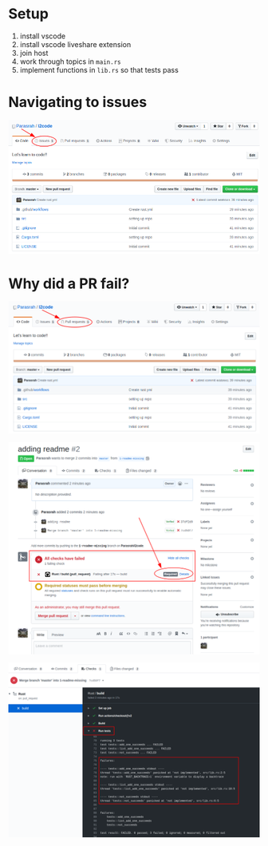 # Setup

1) install vscode
2) install vscode liveshare extension
3) join host
4) work through topics in `main.rs`
5) implement functions in `lib.rs` so that tests pass

# Navigating to issues

![goto issues](/images/issues.png)

# Why did a PR fail?

![goto pr](/images/pr.png)

![goto failures](/images/in_pr.png)

![failures](/images/failures.png)
